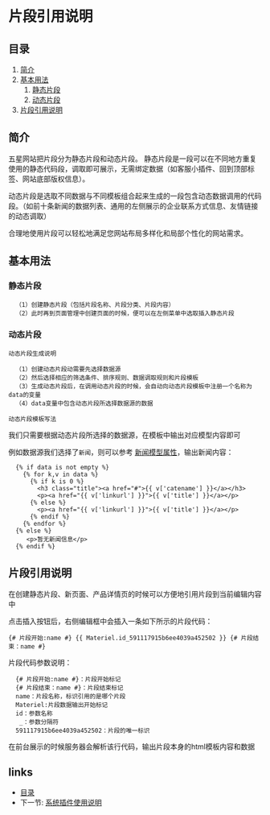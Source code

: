 # 片段引用说明

## 目录
   1. [简介](#1)
   2. [基本用法](#2)
      1. [静态片段](#2.1)
      2. [动态片段](#2.2)
   3. [片段引用说明](#3)

   
<h2 id="1">简介</h2>
   
   五星网站把片段分为静态片段和动态片段。
   静态片段是一段可以在不同地方重复使用的静态代码段，调取即可展示，无需绑定数据（如客服小插件、回到顶部标签、网站底部版权信息）。
   
   动态片段是选取不同数据与不同模板组合起来生成的一段包含动态数据调用的代码段。（如前十条新闻的数据列表、通用的左侧展示的企业联系方式信息、友情链接的动态调取）
   
   合理地使用片段可以轻松地满足您网站布局多样化和局部个性化的网站需求。   
   
<h2 id="2">基本用法</h2>
   
<h3 id="2.1">静态片段</h3>

      （1）创建静态片段（包括片段名称、片段分类、片段内容）
      （2）此时再到页面管理中创建页面的时候，便可以在左侧菜单中选取插入静态片段
   
   
<h3 id="2.2">动态片段</h3>

`动态片段生成说明`
      
      （1）创建动态片段动需要先选择数据源
      （2）然后选择相应的筛选条件、排序规则、数据调取规则和片段模板
      （3）生成动态片段后，在调用动态片段的时候，会自动向动态片段模板中注册一个名称为data的变量
      （4）data变量中包含动态片段所选择数据源的数据

`动态片段模板写法`

我们只需要根据动态片段所选择的数据源，在模板中输出对应模型内容即可

例如数据源我们选择了`新闻`，则可以参考 [新闻模型属性](数据模型.md#2.9)，输出新闻内容：

      {% if data is not empty %}
        {% for k,v in data %}
          {% if k is 0 %}
            <h3 class="title"><a href="#">{{ v['catename'] }}</a></h3>
            <p><a href="{{ v['linkurl'] }}">{{ v['title'] }}</a></p>
          {% else %}
            <p><a href="{{ v['linkurl'] }}">{{ v['title'] }}</a></p>
          {% endif %}
        {% endfor %}
      {% else %}
         <p>暂无新闻信息</p>
      {% endif %}


<h2 id="3">片段引用说明</h2>

在创建静态片段、新页面、产品详情页的时候可以方便地引用片段到当前编辑内容中

点击插入按钮后，右侧编辑框中会插入一条如下所示的片段代码：

`{# 片段开始:name #} {{ Materiel.id_591117915b6ee4039a452502 }} {# 片段结束：name #}`

片段代码参数说明：

      {# 片段开始:name #}：片段开始标记
      {# 片段结束：name #}：片段结束标记
      name：片段名称，标识引用的是哪个片段
      Materiel:片段数据输出开始标记  
      id：参数名称
       _：参数分隔符
      591117915b6ee4039a452502：片段的唯一标识

在前台展示的时候服务器会解析该行代码，输出片段本身的html模板内容和数据


## links
   * [目录](<index.md>)
   * 下一节: [系统插件使用说明](<系统插件使用说明.md>)
